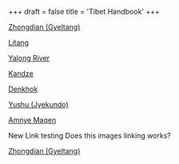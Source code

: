 +++
draft = false
title = 'Tibet Handbook'
+++

[Zhongdian (Gyeltang)](public/images/maps/dorje/zhongdian.jpg)

[Litang](public/images/maps/dorje/litang.jpg)

[Yalong River](/images/maps/dorje/yalong.jpg)

[Kandze](/images/maps/dorje/kandze.jpg)

[Denkhok](/images/maps/dorje/denkhok.jpg)

[Yushu (Jyekundo)](/images/maps/dorje/yushu.jpg)

[Amnye Maqen](/images/maps/dorje/maqen.jpg)

New Link testing
Does this images linking works?

[Zhongdian (Gyeltang)](/tibetdiariesfork/images/maps/dorje/zhongdian.jpg)